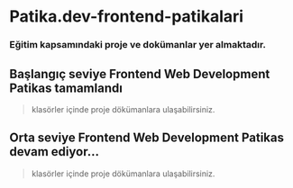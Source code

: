 # Patika.dev-frontend-patikalari


### Eğitim kapsamındaki proje ve dokümanlar yer almaktadır.

##  Başlangıç seviye Frontend Web Development Patikas tamamlandı

> klasörler içinde proje dökümanlara ulaşabilirsiniz.

##  Orta seviye Frontend Web Development Patikas devam ediyor...

> klasörler içinde proje dökümanlara ulaşabilirsiniz.


